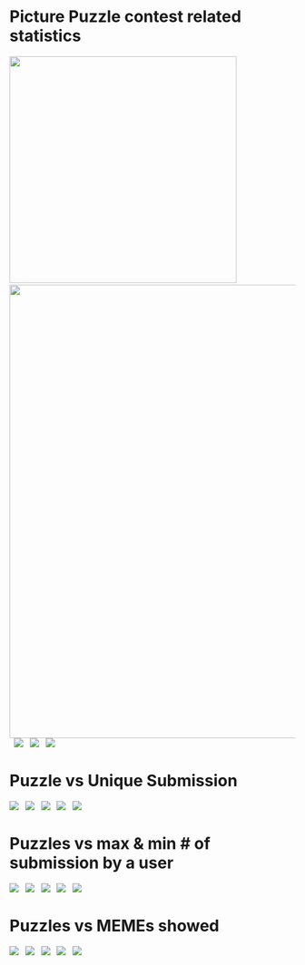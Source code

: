 #  Picture Puzzle contest related statistics
  
<img src="generated/usertype_pie.png" width="400">
&nbsp;
<img src="generated/tag_puzzle_pie.png" width="800">
&nbsp;

<img src="generated/tag_subm_bar.png" >
&nbsp;
<img src="generated/user_first_solved.png" >
&nbsp;
<img src="generated/user_max_tries.png" >
&nbsp;

# Puzzle vs Unique Submission

<img src="generated/puzzle_subm_bar1.png" >
&nbsp;
<img src="generated/puzzle_subm_bar2.png" >
&nbsp;
<img src="generated/puzzle_subm_bar3.png" >
&nbsp;
<img src="generated/puzzle_subm_bar4.png" >
&nbsp;
<img src="generated/puzzle_subm_bar5.png" >
&nbsp;


# Puzzles vs max & min # of submission by a user

<img src="generated/puzzle_tries_bar1.png" >
&nbsp;
<img src="generated/puzzle_tries_bar2.png" >
&nbsp;
<img src="generated/puzzle_tries_bar3.png" >
&nbsp;
<img src="generated/puzzle_tries_bar4.png" >
&nbsp;
<img src="generated/puzzle_tries_bar5.png" >
&nbsp;

# Puzzles vs MEMEs showed

<img src="generated/puzzle_meme1.png" >
&nbsp;
<img src="generated/puzzle_meme2.png" >
&nbsp;
<img src="generated/puzzle_meme3.png" >
&nbsp;
<img src="generated/puzzle_meme4.png" >
&nbsp;
<img src="generated/puzzle_meme5.png" >
&nbsp;




